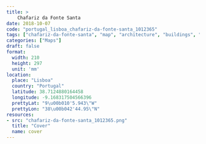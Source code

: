 ```yaml
---
title: > 
    Chafariz da Fonte Santa
date: 2018-10-07
code: "portugal_lisboa_chafariz-da-fonte-santa_1012365"
tags: ["chafariz-da-fonte-santa", "map", "architecture", "buildings", "Lisboa", "Portugal"]
categories: ["Maps"]
draft: false
format:
  width: 210
  height: 297
  unit: 'mm'
location:
  place: "Lisboa"
  country: "Portugal"
  latitude: 38.7124880164458
  longitude: -9.168317504566396
  prettyLat: "9\u00b010'5.943\"W"
  prettyLon: "38\u00b042'44.95\"N"
resources:
- src: "chafariz-da-fonte-santa_1012365.png"
  title: "Cover"
  name: cover
---
```

